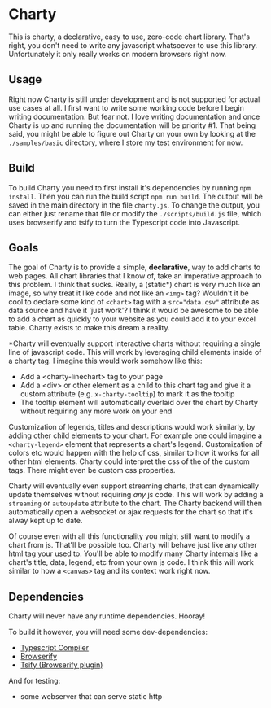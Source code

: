 # Charty
This is charty, a declarative, easy to use, zero-code chart library. That's right, you don't need to write any javascript whatsoever to use this library. Unfortunately it only really works on modern browsers right now.

## Usage
Right now Charty is still under development and is not supported for actual use cases at all. I first want to write some working code before I begin writing documentation. But fear not. I love writing documentation and once Charty is up and running the documentation will be priority #1. That being said, you might be able to figure out Charty on your own by looking at the `./samples/basic` directory, where I store my test environment for now.

## Build
To build Charty you need to first install it's dependencies by running `npm install`. Then you can run the build script `npm run build`. The output will be saved in the main directory in the file `charty.js`. To change the output, you can either just rename that file or modify the `./scripts/build.js` file, which uses browserify and tsify to turn the Typescript code into Javascript.

## Goals
The goal of Charty is to provide a simple, **declarative**, way to add charts to web pages. All chart libraries that I know of, take an imperative approach to this problem. I think that sucks. Really, a (static*) chart is very much like an image, so why treat it like code and not like an `<img>` tag? Wouldn't it be cool to declare some kind of `<chart>` tag with a `src="data.csv"` attribute as data source and have it 'just work'? I think it would be awesome to be able to add a chart as quickly to your website as you could add it to your excel table. Charty exists to make this dream a reality.

*Charty will eventually support interactive charts without requiring a single line of javascript code. This will work by leveraging child elements inside of a charty tag. I imagine this would work somehow like this:

- Add a &lt;charty-linechart&gt; tag to your page
- Add a &lt;div&gt; or other element as a child to this chart tag and give it a custom attribute (e.g. `x-charty-tooltip`) to mark it as the tooltip
- The tooltip element will automatically overlaid over the chart by Charty without requiring any more work on your end

Customization of legends, titles and descriptions would work similarly, by adding other child elements to your chart. For example one could imagine a `<charty-legend>` element that represents a chart's legend. Customization of colors etc would happen with the help of css, similar to how it works for all other html elements. Charty could interpret the css of the of the custom tags. There might even be custom css properties.

Charty will eventually even support streaming charts, that can dynamically update themselves without requiring *any* js code. This will work by adding a `streaming` or `autoupdate` attribute to the chart. The Charty backend will then automatically open a websocket or ajax requests for the chart so that it's alway kept up to date.

Of course even with all this functionality you might still want to modify a chart from js. That'll be possible too. Charty will behave just like any other html tag your used to. You'll be able to modify many Charty internals like a chart's title, data, legend, etc from your own js code. I think this will work similar to how a `<canvas>` tag and its context work right now.

## Dependencies
Charty will never have any runtime dependencies. Hooray!

To build it however, you will need some dev-dependencies:
- [Typescript Compiler](https://www.npmjs.com/package/typescript)
- [Browserify](https://www.npmjs.com/package/browserify)
- [Tsify (Browserify plugin)](https://www.npmjs.com/package/tsify)

And for testing:
- some webserver that can serve static http